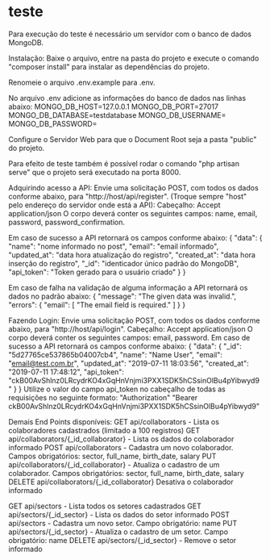 # teste

Para execução do teste é necessário um servidor com o banco de dados MongoDB.

Instalação:
Baixe o arquivo, entre na pasta do projeto e execute o comando "composer install" para instalar as dependências do projeto.

Renomeie o arquivo .env.example para .env.

No arquivo .env adicione as informações do banco de dados nas linhas abaixo:
MONGO_DB_HOST=127.0.0.1
MONGO_DB_PORT=27017
MONGO_DB_DATABASE=testdatabase
MONGO_DB_USERNAME=
MONGO_DB_PASSWORD=

Configure o Servidor Web para que o Document Root seja a pasta "public" do projeto.

Para efeito de teste também é possível rodar o comando "php artisan serve" que o projeto será executado na porta 8000.

Adquirindo acesso a API:
Envie uma solicitação POST, com todos os dados conforme abaixo, para "http://host/api/register". (Troque sempre "host" pelo endereço do servidor onde está a API):
Cabeçalho: Accept application/json
O corpo deverá conter os seguintes campos: name, email, password, password_confirmation.

Em caso de sucesso a API retornará os campos conforme abaixo:
{
  "data": {
    "name": "nome informado no post",
    "email": "email informado",
    "updated_at": "data hora atualização do registro",
    "created_at": "data hora inserção do registro",
    "_id": "identicador único padrão do MongoDB",
    "api_token": "Token gerado para o usuário criado"
  }
}

Em caso de falha na validação de alguma informação a API retornará os dados no padrão abaixo:
{
  "message": "The given data was invalid.",
  "errors": {
    "email": [
      "The email field is required."
    ]
  }
}

Fazendo Login:
Envie uma solicitação POST, com todos os dados conforme abaixo, para "http://host/api/login".
Cabeçalho: Accept application/json
O corpo deverá conter os seguintes campos: email, password.
Em caso de sucesso a API retornará os campos conforme abaixo:
{
  "data": {
    "_id": "5d27765ce537865b04007cb4",
    "name": "Name User",
    "email": "email@test.com.br",
    "updated_at": "2019-07-11 18:03:56",
    "created_at": "2019-07-11 17:48:12",
    "api_token": "ckB00AvShlnz0LRcydrKO4xGqHnVnjmi3PXX1SDK5hCSsinOlBu4pYibwyd9"
  }
}
Utilize o valor do campo api_token no cabeçalho de todas as requisições no seguinte formato:
"Authorization" "Bearer ckB00AvShlnz0LRcydrKO4xGqHnVnjmi3PXX1SDK5hCSsinOlBu4pYibwyd9"

Demais End Points disponíveis:
GET api/collaborators - Lista os colaboradores cadastrados (limitado a 100 registros)
GET api/collaborators/{_id_collaborator} - Lista os dados do colaborador informado
POST api/collaborators - Cadastra um novo colaborador. Campos obrigatórios: sector, full_name, birth_date, salary
PUT api/collaborators/{_id_collaborator} - Atualiza o cadastro de um colaborador. Campos obrigatórios: sector, full_name, birth_date, salary
DELETE api/collaborators/{_id_collaborator} Desativa o colaborador informado

GET api/sectors - Lista todos os setores cadastrados
GET api/sectors/{_id_sector} - Lista os dados do setor informado
POST api/sectors - Cadastra um novo setor. Campo obrigatório: name
PUT api/sectors/{_id_sector} - Atualiza o cadastro de um setor. Campo obrigatório: name
DELETE api/sectors/{_id_sector} - Remove o setor informado
